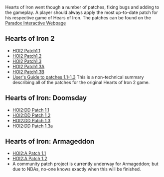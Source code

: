 Hearts of Iron went though a number of patches, fixing bugs and adding
to the gameplay. A player should always apply the most up-to-date patch
for his respective game of Hears of Iron. The patches can be found on
the [Paradox Interactive
Webpage](http://www.paradoxplaza.com/Downloads.asp)

##  Hearts of Iron 2 

-   [HOI2 Patch1.1](/wiki/HOI2_Patch1.1 "HOI2 Patch1.1")
-   [HOI2 Patch1.2](/wiki/HOI2_Patch1.2 "HOI2 Patch1.2")
-   [HOI2 Patch1.3](/wiki/HOI2_Patch1.3 "HOI2 Patch1.3")
-   [HOI2 Patch1.3A](/wiki/HOI2_Patch1.3A "HOI2 Patch1.3A")
-   [HOI2 Patch1.3B](/wiki/HOI2_Patch1.3B "HOI2 Patch1.3B")
-   [User's Guide to patches
    1.1-1.3](/wiki/User%27s_guide_to_versions_1.1,_1.2_and_1.3_consolidated "User's guide to versions 1.1, 1.2 and 1.3 consolidated")
    This is a non-technical summary describing all of the patches for
    the original Hearts of Iron 2 game.

##  Hearts of Iron: Doomsday 

-   [HOI2:DD Patch
    1.1](https://hoi2.paradoxwikis.com/DD_Patch_1.1 "hoi2:DD Patch 1.1")
-   [HOI2:DD Patch
    1.2](https://hoi2.paradoxwikis.com/DD_Patch_1.2 "hoi2:DD Patch 1.2")
-   [HOI2:DD Patch
    1.3](https://hoi2.paradoxwikis.com/DD_Patch_1.3 "hoi2:DD Patch 1.3")
-   [HOI2:DD Patch
    1.3a](https://hoi2.paradoxwikis.com/DD_Patch_1.3a "hoi2:DD Patch 1.3a")

##  Hearts of Iron: Armageddon 

-   [HOI2:A Patch
    1.1](https://hoi2.paradoxwikis.com/A_Patch_1.1 "hoi2:A Patch 1.1")
-   [HOI2:A Patch
    1.2](https://hoi2.paradoxwikis.com/A_Patch_1.2 "hoi2:A Patch 1.2")
-   A community patch project is currently underway for Armageddon; but
    due to NDAs, no-one knows exactly when this will be finished.
